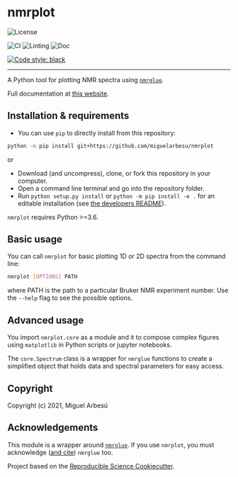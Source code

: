# nmrplot

![License](https://img.shields.io/github/license/miguelarbesu/nmrplot)

![CI](https://github.com/miguelarbesu/nmrplot/actions/workflows/CI.yaml/badge.svg)
![Linting](https://github.com/miguelarbesu/nmrplot/actions/workflows/linting.yaml/badge.svg)
![Doc](https://github.com/miguelarbesu/nmrplot/actions/workflows/doc.yaml/badge.svg)

[![Code style: black](https://img.shields.io/badge/code%20style-black-000000.svg)](https://github.com/psf/black)


---

A Python tool for plotting NMR spectra using [`nmrglue`](https://nmrglue.readthedocs.io/en/latest/).

Full documentation at [this website](https://miguelarbesu.github.io/nmrplot/).

## Installation & requirements


- You can use `pip` to directly install from this repository:
```bash
python -m pip install git+https://github.com/miguelarbesu/nmrplot
```
or
- Download (and uncompress), clone, or fork this repository in your computer.
- Open a command line terminal and go into the repository folder.
- Run `python setup.py install` or `python -m pip install -e .` for an editable installation (see [the developers README](devtools/README-dev.md)).

`nmrplot` requires Python >=3.6.

## Basic usage

You can call `nmrplot` for basic plotting 1D or 2D spectra from the command line:

```bash
nmrplot [OPTIONS] PATH
```
where PATH is the path to a particular Bruker NMR experiment number. Use the `--help` flag to see the possible options.

## Advanced usage

You import `nmrplot.core` as a module and it to compose complex figures using
`matplotlib` in Python scripts or jupyter notebooks.

The `core.Spectrum` class is a wrapper for `nmrglue` functions to create a simplified
object that holds data and spectral parameters for easy access.

## Copyright

Copyright (c) 2021, Miguel Arbesú

## Acknowledgements

This module is a wrapper around  [`nmrglue`](https://nmrglue.readthedocs.io/en/latest/). If you use `nmrplot`, you must acknowledge
([and cite](https://link.springer.com/article/10.1007/s10858-013-9718-x)) `nmrglue` too.
 
Project based on the [Reproducible Science Cookiecutter](https://github.com/miguelarbesu/cookiecutter-reproducible-science).

